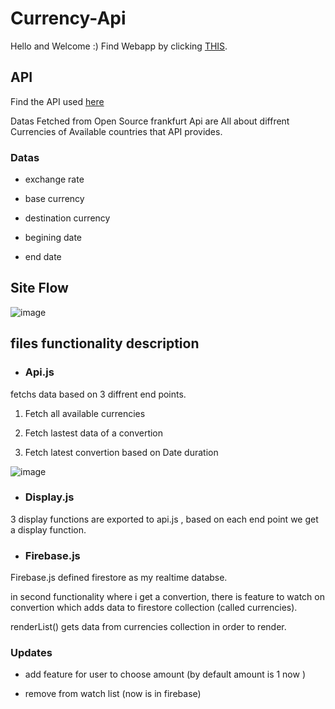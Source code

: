 # Currency-Api

Hello and Welcome :)  Find Webapp by clicking [THIS](https://currencyconvertfrankfurter.netlify.app/).

## API
Find the API used [here](https://www.frankfurter.app/docs/)


Datas Fetched from Open Source frankfurt Api are All about diffrent Currencies of Available countries that API provides.

### Datas
* exchange rate
+ base currency
- destination currency
+ begining date
* end date

## Site Flow 

![image](https://user-images.githubusercontent.com/100029656/205537848-bf470742-220c-43e7-8818-02cbe2490550.png)

## files functionality description

+ ### Api.js

fetchs data based on 3 diffrent end points.

1. Fetch all available currencies

2. Fetch lastest data of a convertion

3. Fetch latest convertion based on Date duration

![image](https://user-images.githubusercontent.com/100029656/205539294-6b73a11d-cea1-4c33-9792-c5e65fecd5b5.png)


* ### Display.js

3 display functions are exported to api.js , based on each end point we get a display function.

- ### Firebase.js

Firebase.js defined firestore as my realtime databse.

in second functionality where i get a convertion, there is feature to watch on convertion which adds data to firestore collection (called currencies).

 renderList() gets data from currencies collection in order to render.


### Updates 
+ add feature for user to choose amount (by default amount is 1 now )
* remove from watch list (now is in firebase)
